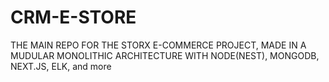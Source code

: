# CRM-E-STORE

THE MAIN REPO FOR THE STORX E-COMMERCE PROJECT, MADE IN A MUDULAR MONOLITHIC ARCHITECTURE WITH NODE(NEST), MONGODB, NEXT.JS, ELK, and more
